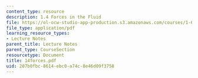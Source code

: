 ```yaml
---
content_type: resource
description: 1.4 Forces in the Fluid
file: https://ol-ocw-studio-app-production.s3.amazonaws.com/courses/1-63-advanced-fluid-dynamics-of-the-environment-fall-2002/207b0fbc8614ebc0a74c8e46d09f3758_14forces.pdf
file_type: application/pdf
learning_resource_types:
- Lecture Notes
parent_title: Lecture Notes
parent_type: CourseSection
resourcetype: Document
title: 14forces.pdf
uid: 207b0fbc-8614-ebc0-a74c-8e46d09f3758
---
```


